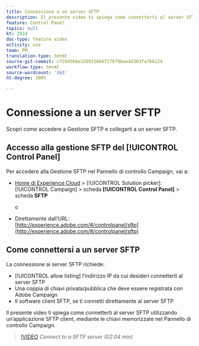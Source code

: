 ```yaml
---
title: Connessione a un server SFTP
description: Il presente video ti spiega come connetterti al server SFTP utilizzando un’applicazione SFTP client, mediante le chiavi memorizzate nel Pannello di controllo Campaign.
feature: Control Panel
topics: null
kt: 2924
doc-type: feature video
activity: use
team: PM
translation-type: tm+mt
source-git-commit: c72943b6e3209156b6f17679bae4d303fa766224
workflow-type: tm+mt
source-wordcount: '163'
ht-degree: 100%

---
```



# Connessione a un server SFTP

Scopri come accedere a Gestione SFTP e collegarti a un server SFTP.

## Accesso alla gestione SFTP del [!UICONTROL Control Panel]

Per accedere alla Gestione SFTP nel Pannello di controllo Campaign, vai a:

* [Home di Experience Cloud](https://experience.adobe.com/#/home) > [!UICONTROL Solution picker]: [!UICONTROL Campaign] > scheda **[!UICONTROL Control Panel]** > scheda **SFTP**

   o
* Direttamente dall’URL: [http://experience.adobe.com/#/controlpanel/sftp](http://experience.adobe.com/#/controlpanel/sftp)

## Come connettersi a un server SFTP

La connessione ai server SFTP richiede:

* [!UICONTROL allow listing] l’indirizzo IP da cui desideri connetterti al server SFTP
* Una coppia di chiavi privata/pubblica che deve essere registrata con Adobe Campaign
* Il software client SFTP, se ti connetti direttamente al server SFTP

Il presente video ti spiega come connetterti al server SFTP utilizzando un’applicazione SFTP client, mediante le chiavi memorizzate nel Pannello di controllo Campaign.

>[!VIDEO](https://video.tv.adobe.com/v/27263?quality=12)
*Connect to a SFTP server (02:04 min)*
